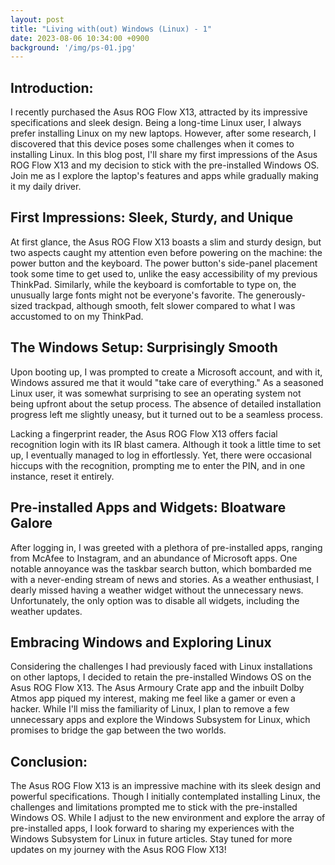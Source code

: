 ```yaml
---
layout: post
title: "Living with(out) Windows (Linux) - 1"
date: 2023-08-06 10:34:00 +0900
background: '/img/ps-01.jpg'
---
```


## Introduction:
I recently purchased the Asus ROG Flow X13, attracted by its impressive specifications and sleek design. Being a long-time Linux user, I always prefer installing Linux on my new laptops. However, after some research, I discovered that this device poses some challenges when it comes to installing Linux. In this blog post, I'll share my first impressions of the Asus ROG Flow X13 and my decision to stick with the pre-installed Windows OS. Join me as I explore the laptop's features and apps while gradually making it my daily driver.

## First Impressions: Sleek, Sturdy, and Unique

At first glance, the Asus ROG Flow X13 boasts a slim and sturdy design, but two aspects caught my attention even before powering on the machine: the power button and the keyboard. The power button's side-panel placement took some time to get used to, unlike the easy accessibility of my previous ThinkPad. Similarly, while the keyboard is comfortable to type on, the unusually large fonts might not be everyone's favorite. The generously-sized trackpad, although smooth, felt slower compared to what I was accustomed to on my ThinkPad.

## The Windows Setup: Surprisingly Smooth

Upon booting up, I was prompted to create a Microsoft account, and with it, Windows assured me that it would "take care of everything." As a seasoned Linux user, it was somewhat surprising to see an operating system not being upfront about the setup process. The absence of detailed installation progress left me slightly uneasy, but it turned out to be a seamless process.

Lacking a fingerprint reader, the Asus ROG Flow X13 offers facial recognition login with its IR blast camera. Although it took a little time to set up, I eventually managed to log in effortlessly. Yet, there were occasional hiccups with the recognition, prompting me to enter the PIN, and in one instance, reset it entirely.

## Pre-installed Apps and Widgets: Bloatware Galore

After logging in, I was greeted with a plethora of pre-installed apps, ranging from McAfee to Instagram, and an abundance of Microsoft apps. One notable annoyance was the taskbar search button, which bombarded me with a never-ending stream of news and stories. As a weather enthusiast, I dearly missed having a weather widget without the unnecessary news. Unfortunately, the only option was to disable all widgets, including the weather updates.

## Embracing Windows and Exploring Linux

Considering the challenges I had previously faced with Linux installations on other laptops, I decided to retain the pre-installed Windows OS on the Asus ROG Flow X13. The Asus Armoury Crate app and the inbuilt Dolby Atmos app piqued my interest, making me feel like a gamer or even a hacker. While I'll miss the familiarity of Linux, I plan to remove a few unnecessary apps and explore the Windows Subsystem for Linux, which promises to bridge the gap between the two worlds.

## Conclusion:

The Asus ROG Flow X13 is an impressive machine with its sleek design and powerful specifications. Though I initially contemplated installing Linux, the challenges and limitations prompted me to stick with the pre-installed Windows OS. While I adjust to the new environment and explore the array of pre-installed apps, I look forward to sharing my experiences with the Windows Subsystem for Linux in future articles. Stay tuned for more updates on my journey with the Asus ROG Flow X13!



